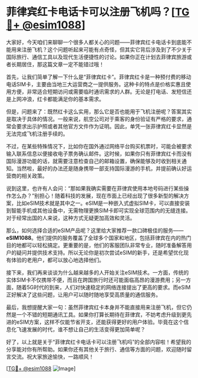# 菲律宾红卡电话卡可以注册飞机吗？[[TG💪+ @esim1088](https://t.me/s/esim1088)]

大家好，今天咱们来聊聊一个很多人都关心的问题——菲律宾红卡电话卡到底能不能用来注册飞机？这个问题听起来可能有点奇怪，但其实它背后涉及到了不少关于国际旅行、通信工具以及现代生活便捷性的讨论。如果你正在计划去菲律宾旅游或者长期居住，那这篇文章一定不能错过哦！

首先，让我们简单了解一下什么是“菲律宾红卡”。菲律宾红卡是一种预付费的移动电话SIM卡，主要由当地三大运营商之一提供服务。这种卡的特点是价格实惠且使用方便，非常适合短期访问或需要临时通讯需求的人群。无论是打电话、发短信还是上网冲浪，红卡都能满足你的基本需求。

但是，问题来了：既然红卡这么实用，那么它是否也能用于飞机注册呢？答案其实是取决于具体的情况。一般来说，航空公司对于乘客的身份验证有严格的要求，通常会要求出示护照或者其他官方文件作为证明。因此，单凭一张菲律宾红卡显然是无法完成飞机注册手续的。

不过，在某些特殊情况下，比如你在国外通过网络平台购买机票时，可能会被要求输入联系信息以便接收电子票务确认邮件。这时候，如果你只有菲律宾红卡而没有国际漫游功能的话，就需要注意检查自己的邮箱设置，确保能够及时收到相关通知。当然啦，最好的办法还是随身携带一部支持国际漫游的手机，并提前确认好运营商的相关政策。

说到这里，也许有人会问：“那如果我确实需要在菲律宾使用本地号码进行某些操作怎么办？”别担心！随着科技的发展，现在市面上已经出现了很多新型的解决方案，比如eSIM技术就是其中之一。eSIM是一种嵌入式虚拟SIM卡，可以直接安装到智能手机或其他设备中，无需物理更换SIM卡即可实现全球范围内的无缝连接。对于经常出国的人来说，这种方式无疑更加高效和灵活。

那么，如何选择合适的eSIM产品呢？这里给大家推荐一款口碑极佳的服务——**eSIM1088**。他们提供的服务覆盖了全球多个国家和地区，包括菲律宾在内的热门目的地都可以轻松搞定。更重要的是，他们的客服团队非常专业，随时准备解答用户的疑问并提供技术支持。所以无论你是初次尝试eSIM的新手，还是希望优化现有体验的老用户，都可以放心地选择他们。

接下来，我们再来谈谈为什么越来越多的人开始关注eSIM技术。一方面，传统的实体SIM卡不仅携带不便，而且在跨国旅行时还可能面临高昂的漫游费用；另一方面，随着5G时代的到来，人们对快速稳定的网络连接提出了更高的要求。而eSIM正好解决了这些问题，让用户可以随时随地享受高质量的通信服务。

最后，我想提醒大家一句：虽然菲律宾红卡本身并不能直接用来注册飞机，但它仍然是一个不错的短期通讯工具。如果你打算长期待在菲律宾，不妨考虑升级到更先进的eSIM方案，这样不仅能节省开支，还能获得更好的用户体验。毕竟在这个信息化飞速发展的时代，谁不想让自己的生活变得更加简单呢？

好了，以上就是关于“菲律宾红卡电话卡可以注册飞机吗”的全部内容啦！希望我的分享能对你有所帮助。如果你还有其他关于旅行、通信等方面的问题，欢迎随时留言交流。祝大家旅途愉快，一路顺风！

[[TG💪+ @esim1088](https://t.me/s/esim1088) ![Image](https://i.postimg.cc/4NQfJmqS/Snipaste-2025-05-13-00-14-12.png)]